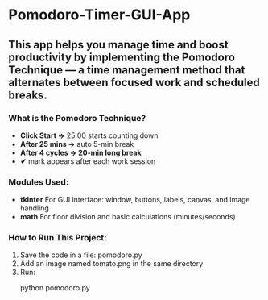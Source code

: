 # Pomodoro-Timer-GUI-App
<h2>This app helps you manage time and boost productivity by implementing the Pomodoro Technique — a time management method that alternates between focused work and scheduled breaks.
</h2>
<h3>What is the Pomodoro Technique?</h3>
<ul>
  <li><b>Click Start →</b> 25:00 starts counting down</li>
  <li><b>After 25 mins →</b> auto 5-min break</li>
  <li><b>After 4 cycles → 20-min long break</b></li>
  <li><b> ✔</b> mark appears after each work session</li>
</ul>
<h3>Modules Used:</h3>
<ul>
  <li><b>tkinter</b>	For GUI interface: window, buttons, labels, canvas, and image handling</li>
  <li><b>math</b>	For floor division and basic calculations (minutes/seconds)</li>
</ul>
<h3>How to Run This Project:</h3>
<ol>
  <li>Save the code in a file: pomodoro.py</li>
  <li>Add an image named tomato.png in the same directory</li>
  <li>Run:
    <p>python pomodoro.py</p>
  </li>
</ol>
